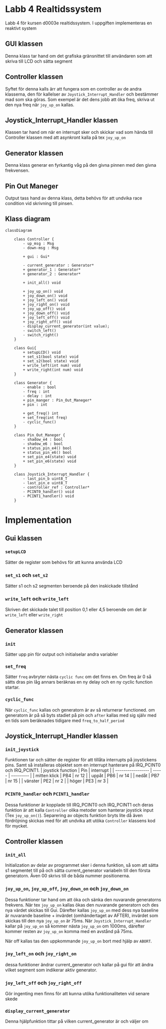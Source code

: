 # Labb 4 Realtidssystem
Labb 4 för kursen d0003e realtidssystem.
I uppgiften implementeras en reaktivt system

## GUI klassen
Denna klass tar hand om det grafiska gränsnittet till användaren som att skriva till LCD och sätta segment

## Controller klassen
Syftet för denna kalls ärr att fungera som en controller av de andra klasserna,
den för kallelser av ``Joystick_Interrupt_Handler`` och bestämmer mad som ska göras.
Som exempel är det dens jobb att öka freq, skriva ut den nya freq när ``joy_up_on`` kallas.

## Joystick_Interrupt_Handler klassen
Klassen tar hand om när en interrupt sker och skickar vad som hända till Controller klassen med att asynkront kalla på tex ``joy_up_on`` 

## Generator klassen
Denna klass generar en fyrkantig våg på den givna pinnen med den givna frekvensen.

## Pin Out Maneger
Output tass hand av denna klass, detta behövs för att undvika race condition vid skrivning till pinsen.  

## Klass diagram
<!--
hur klass diagramed görs
https://mermaid.js.org/syntax/classDiagram.html
-->
```mermaid
classDiagram

    class Controller {
        - up_msg : Msg
        - down-msg : Msg

        + gui : Gui*

        - current_generator : Generator*
        + generator_1 : Generator*
        + generator_2 : Generator*

        + init_all() void

        + joy_up_on() void
        + joy_down_on() void
        + joy_left_on() void
        + joy_right_on() void
        + joy_up_off() void
        + joy_down_off() void
        + joy_left_off() void
        + joy_right_off() void
        - display_current_generator(int value);
        - switch_left()
        - switch_right()
    }
    
    class Gui{
        + setupLCD() void
        + set_s1(bool state) void
        + set_s2(bool state) void
        + write_left(int num) void
        + write_right(int num) void
    }

    class Generator {
        - enable : bool
        - freq : int
        - delay : int
        + pin_manger : Pin_Out_Maneger*
        + pin : int

        + get_freq() int
        + set_freq(int freq)
        - cyclic_func()
    }

    class Pin_Out_Maneger {
        - shadow_e4 : bool
        - shadow_e6 : bool
        + status_pin_e4() bool
        + status_pin_e6() bool
        + set_pin_e4(state) void
        + set_pin_e6(state) void
    }

    class Joystick_Interrupt_Handler {
        - last_pin_b uint8_T
        - last_pin_e uint8_T
        - controller_ref : Controller*
        - PCINT0_handler() void
        - PCINT1_handler() void
    }
```

# Implementation

## Gui klassen

### ``setupLCD``
Sätter de register som behövs för att kunna använda LCD

### ``set_s1`` och ``set_s2``
Sätter s1 och s2 segmenten beroende på den inskickade tillstånd

### ``write_left`` och ``write_left``
Skriven det skickade talet till position 0,1 eller 4,5 beroende om det är ``write_left`` eller ``write_right``

## Generator klassen

### ``init``
Sätter upp pin för output och initialselar andra variabler

### ``set_freq``
Sätter ``freq``
avbryter nästa ``cyclic func`` om det finns en.
Om freq är 0 så sätts dras pin låg annars beräknas en ny delay och en ny cyclic function startar.


### ``cyclic_func``
När ``cyclic_func`` kallas och generatorn är av så returnerar functioned.
om generatorn är på så byts stadiet på pin och ``after`` kallas med sig själv med en
tids som beräknades tidigare med ``freq_to_half_period``

## Joystick_Interrupt_Handler klassen

### ``init_joystick``
Funktionen tar och sätter de register för att tillåta interrupts på joystickens pins.
Samt så installeras objektet som en interrupt hanterare på IRQ_PCINT0 och IRQ_PCINT1.
| joystick function | Pin   | interrupt |
| ----------------- | ----- | --------- |
| mitten klick      | PB4   | nr 12     |
| uppåt             | PB6   | nr 14     | 
| nedåt             | PB7   | nr 15     | 
| vänster           | PE2   | nr 2      | 
| höger             | PE3   | nr 3      |

### ``PCINT0_handler`` och ``PCINT1_handler``
Dessa funktioner är kopplade till IRQ_PCINT0 och IRQ_PCINT1
och deras funktion är att kalla ``Controller`` olika metoder som hanterar joystick input
(Tex ``joy_up_on()``).
Separering av objects funktion bryts lite då även fördröjning skickas med för att undvika att utöka ``Controller`` klassens kod för mycket.

## Controller klassen

### ``init_all``
Initialization av delar av programmet sker i denna funktion,
så som att sätta s1 segmentet till på och sätta current_generator variabeln till den första generatorn.
Även 00 skrivs till de båda nummer positionerna.

### ``joy_up_on``, ``joy_up_off``, ``joy_down_on`` och ``joy_down_on``
Dessa funktioner tar hand om att öka och sänka den nuvarande generatorns frekvens.
När tex ``joy_up_on`` kallas ökas den nuvarande generatorn och des nya värdet skickas till Gui.
Därefter kallas ``joy_up_on`` med dess nya baseline är nuvarande baseline + invärdet (omhändertaget av AFTER),
invärdet som skickas till den nya ``joy_up_on`` är 75ms.
När ``Joystick_Interrupt_Handler`` kallar på ``joy_up_on`` så kommer nästa ``joy_up_on`` om 1000ms,
därefter kommer resten av ``joy_up_on`` komma med en avstånd på 75ms.

När off kallas tas den uppkommande ``joy_up_on`` bort med hjälp av ``ABORT``.

### ``joy_left_on`` och ``joy_right_on``
dessa funktioner ändrar current_generator och kallar på gui för att ändra vilket segment som indikerar aktiv generator.

### ``joy_left_off`` och ``joy_right_off``
Gör ingenting men finns för att kunna utöka funktionaliteten vid senare skede

### ``display_current_generator``
Denna hjälpfunktion tittar på vilken current_generator är och väljer om 

